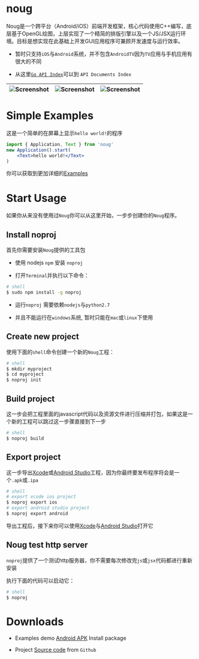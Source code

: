 noug
===============

Noug是一个跨平台（Android/iOS）前端开发框架，核心代码使用C++编写，底层基于OpenGL绘图，上层实现了一个精简的排版引擎以及一个JS/JSX运行环境。目标是想实现在此基础上开发GUI应用程序可兼顾开发速度与运行效率。

* 暂时只支持`iOS`与`Android`系统，并不包含`AndroidTV`因为`TV`应用与手机应用有很大的不同

* 从这里[`Go API Index`](http://noug.cc/doc/)可以到 `API Documents Index`

| ![Screenshot](https://upload-images.jianshu.io/upload_images/7936206-a053c44f45adcaca.jpg?imageMogr2/auto-orient/strip%7CimageView2/2/w/1240) | ![Screenshot](https://upload-images.jianshu.io/upload_images/7936206-93fd936d3d3fdc03.jpg?imageMogr2/auto-orient/strip%7CimageView2/2/w/1240) | ![Screenshot](https://upload-images.jianshu.io/upload_images/7936206-056a731d62180993.jpg?imageMogr2/auto-orient/strip%7CimageView2/2/w/1240) |
|--|--|--|


# Simple Examples

这是一个简单的在屏幕上显示`hello world!`的程序

```jsx
import { Application, Text } from 'noug'
new Application().start(
	<Text>hello world!</Text>
)
```

你可以获取到更加详细的[Examples]

# Start Usage

如果你从来没有使用过`Noug`你可以从这里开始，一步步创建你的`Noug`程序。

## Install noproj

首先你需要安装`Noug`提供的工具包

* 使用 nodejs `npm` 安装 `noproj`

* 打开`Terminal`并执行以下命令：

```sh
# shell
$ sudo npm install -g noproj

```
	
* 运行`noproj` 需要依赖`nodejs`与`python2.7`

* 并且不能运行在`windows`系统, 暂时只能在`mac`或`linux`下使用

## Create new project

使用下面的`shell`命令创建一个新的`Noug`工程：

```sh
# shell
$ mkdir myproject
$ cd myproject
$ noproj init
```

## Build project

这一步会把工程里面的javascript代码以及资源文件进行压缩并打包，如果这是一个新的工程可以跳过这一步骤直接到下一步

```sh
# shell
$ noproj build
```

## Export project

这一步导出[Xcode]或[Android Studio]工程，因为你最终要发布程序将会是一个`.apk`或`.ipa`

```sh
# shell
# export xcode ios project
$ noproj export ios
# export android studio project
$ noproj export android
```

导出工程后，接下来你可以使用[Xcode]与[Android Studio]打开它


## Noug test http server

`noproj`提供了一个测试http服务器，你不需要每次修改完`js`或`jsx`代码都进行重新安装

执行下面的代码可以启动它：

```sh
# shell
$ noproj
```

# Downloads

* Examples demo [Android APK] Install package

* Project [Source code] from `Github`


[Examples]: https://github.com/louis-tru/noug/tree/master/examples
[Xcode]: https://developer.apple.com/library/content/documentation/IDEs/Conceptual/AppDistributionGuide/ConfiguringYourApp/ConfiguringYourApp.html
[Android Studio]: https://developer.android.com/studio/projects/create-project.html
[Android APK]: https://github.com/louis-tru/noug/releases/download/v0.1.0/examples-release.apk
[NPM]: https://www.npmjs.com/package/noproj
[Source code]: https://github.com/louis-tru/noug



<script>
	<!--
	var language = (navigator.browserLanguage || navigator.language).toLowerCase();
	var isLanguageCn = language.indexOf('cn') >= 0;
	var isPageCn = location.href.indexOf('README-cn') >=0;
	var isHtml = typeof src == 'string'; // html page will have a src variable

	if ( isLanguageCn ) { // cn
		if ( !isPageCn ) { // goto to cn
			location.href = isHtml ? 'README-cn.html' : 'README-cn.md';
		}
	} else { // en
		if ( isPageCn ) { // goto to en
			location.href = isHtml ? 'README.html' : 'README.md';
		}
	}
	-->
</script>






